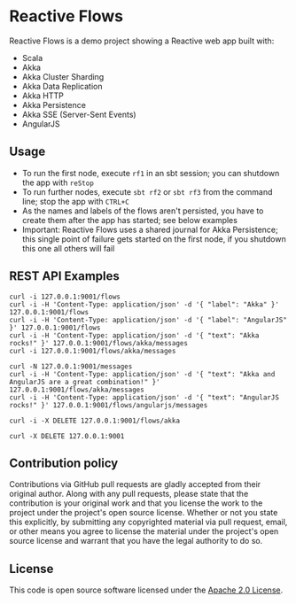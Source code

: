# Reactive Flows #

Reactive Flows is a demo project showing a Reactive web app built with:

- Scala
- Akka
- Akka Cluster Sharding
- Akka Data Replication
- Akka HTTP
- Akka Persistence
- Akka SSE (Server-Sent Events)
- AngularJS

## Usage

- To run the first node, execute `rf1` in an sbt session; you can shutdown the app with `reStop`
- To run further nodes, execute `sbt rf2` or `sbt rf3` from the command line; stop the app with `CTRL+C`
- As the names and labels of the flows aren't persisted, you have to create them after the app has started; see below examples
- Important: Reactive Flows uses a shared journal for Akka Persistence; this single point of failure gets started on the first node, if you shutdown this one all others will fail

## REST API Examples ##

```
curl -i 127.0.0.1:9001/flows
curl -i -H 'Content-Type: application/json' -d '{ "label": "Akka" }' 127.0.0.1:9001/flows
curl -i -H 'Content-Type: application/json' -d '{ "label": "AngularJS" }' 127.0.0.1:9001/flows
curl -i -H 'Content-Type: application/json' -d '{ "text": "Akka rocks!" }' 127.0.0.1:9001/flows/akka/messages
curl -i 127.0.0.1:9001/flows/akka/messages

curl -N 127.0.0.1:9001/messages
curl -i -H 'Content-Type: application/json' -d '{ "text": "Akka and AngularJS are a great combination!" }' 127.0.0.1:9001/flows/akka/messages
curl -i -H 'Content-Type: application/json' -d '{ "text": "AngularJS rocks!" }' 127.0.0.1:9001/flows/angularjs/messages

curl -i -X DELETE 127.0.0.1:9001/flows/akka

curl -X DELETE 127.0.0.1:9001
```

## Contribution policy ##

Contributions via GitHub pull requests are gladly accepted from their original author. Along with any pull requests, please state that the contribution is your original work and that you license the work to the project under the project's open source license. Whether or not you state this explicitly, by submitting any copyrighted material via pull request, email, or other means you agree to license the material under the project's open source license and warrant that you have the legal authority to do so.

## License ##

This code is open source software licensed under the [Apache 2.0 License]("http://www.apache.org/licenses/LICENSE-2.0.html").
